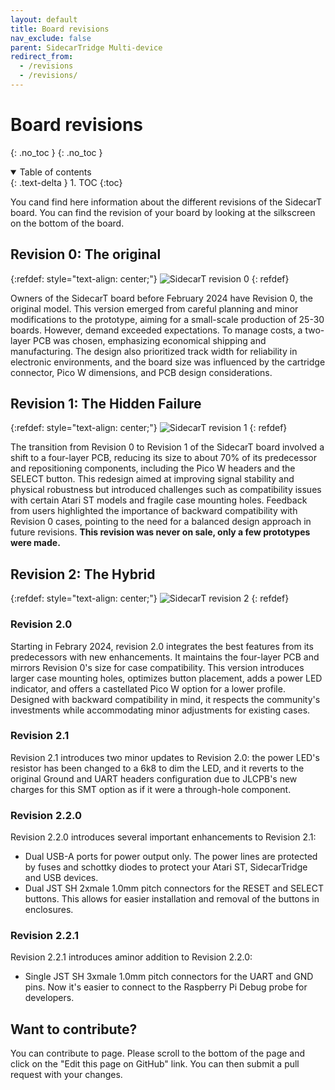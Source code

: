 ```yaml
---
layout: default
title: Board revisions
nav_exclude: false
parent: SidecarTridge Multi-device
redirect_from:
  - /revisions
  - /revisions/
---
```


# Board revisions
{: .no_toc }
{: .no_toc }

<details open markdown="block">
  <summary>
    Table of contents
  </summary>
  {: .text-delta }
1. TOC
{:toc}
</details>

You cand find here information about the different revisions of the SidecarT board. You can find the revision of your board by looking at the silkscreen on the bottom of the board.

## Revision 0: The original

{:refdef: style="text-align: center;"}
![SidecarT revision 0](https://sidecartridge.com/assets/blog/images/sidecart-rev0.png)
{: refdef}


Owners of the SidecarT board before February 2024 have Revision 0, the original model. This version emerged from careful planning and minor modifications to the prototype, aiming for a small-scale production of 25-30 boards. However, demand exceeded expectations. To manage costs, a two-layer PCB was chosen, emphasizing economical shipping and manufacturing. The design also prioritized track width for reliability in electronic environments, and the board size was influenced by the cartridge connector, Pico W dimensions, and PCB design considerations.

## Revision 1: The Hidden Failure

{:refdef: style="text-align: center;"}
![SidecarT revision 1](https://sidecartridge.com/assets/blog/images/sidecart-rev1.png)
{: refdef}

The transition from Revision 0 to Revision 1 of the SidecarT board involved a shift to a four-layer PCB, reducing its size to about 70% of its predecessor and repositioning components, including the Pico W headers and the SELECT button. This redesign aimed at improving signal stability and physical robustness but introduced challenges such as compatibility issues with certain Atari ST models and fragile case mounting holes. Feedback from users highlighted the importance of backward compatibility with Revision 0 cases, pointing to the need for a balanced design approach in future revisions. **This revision was never on sale, only a few prototypes were made.**

## Revision 2: The Hybrid

{:refdef: style="text-align: center;"}
![SidecarT revision 2](https://sidecartridge.com/assets/blog/images/sidecart-rev2.png)
{: refdef}

### Revision 2.0
Starting in Febrary 2024, revision 2.0 integrates the best features from its predecessors with new enhancements. It maintains the four-layer PCB and mirrors Revision 0's size for case compatibility. This version introduces larger case mounting holes, optimizes button placement, adds a power LED indicator, and offers a castellated Pico W option for a lower profile. Designed with backward compatibility in mind, it respects the community's investments while accommodating minor adjustments for existing cases.

### Revision 2.1
Revision 2.1 introduces two minor updates to Revision 2.0: the power LED's resistor has been changed to a 6k8 to dim the LED, and it reverts to the original Ground and UART headers configuration due to JLCPB's new charges for this SMT option as if it were a through-hole component.

### Revision 2.2.0
Revision 2.2.0 introduces several important enhancements to Revision 2.1:
- Dual USB-A ports for power output only.  The power lines are protected by fuses and schottky diodes to protect your Atari ST, SidecarTridge and USB devices.
- Dual JST SH 2xmale 1.0mm pitch connectors for the RESET and SELECT buttons.  This allows for easier installation and removal of the buttons in enclosures.

### Revision 2.2.1
Revision 2.2.1 introduces aminor addition to Revision 2.2.0:
- Single JST SH 3xmale 1.0mm pitch connectors for the UART and GND pins.  Now it's easier to connect to the Raspberry Pi Debug probe for developers.

## Want to contribute?

You can contribute to page. Please scroll to the bottom of the page and click on the "Edit this page on GitHub" link. You can then submit a pull request with your changes.